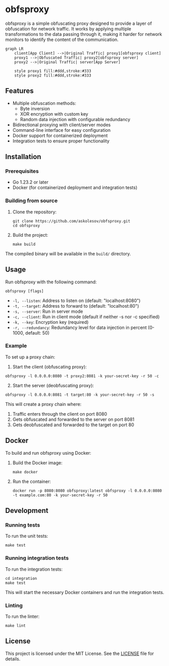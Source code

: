# obfsproxy

obfsproxy is a simple obfuscating proxy designed to provide a layer of obfuscation for network traffic. It works by applying multiple transformations to the data passing through it, making it harder for network monitors to identify the content of the communication.

```mermaid
graph LR
    client[App Client] -->|Original Traffic| proxy1[obfsproxy client]
    proxy1 -->|Obfuscated Traffic| proxy2[obfsproxy server]
    proxy2 -->|Original Traffic| server[App Server]
    
    style proxy1 fill:#ddd,stroke:#333
    style proxy2 fill:#ddd,stroke:#333
```

## Features

- Multiple obfuscation methods:
  - Byte inversion
  - XOR encryption with custom key
  - Random data injection with configurable redundancy
- Bidirectional proxying with client/server modes
- Command-line interface for easy configuration
- Docker support for containerized deployment
- Integration tests to ensure proper functionality

## Installation

### Prerequisites

- Go 1.23.2 or later
- Docker (for containerized deployment and integration tests)

### Building from source

1. Clone the repository:
   ```
   git clone https://github.com/askolesov/obfsproxy.git
   cd obfsproxy
   ```

2. Build the project:
   ```
   make build
   ```

The compiled binary will be available in the `build/` directory.

## Usage

Run obfsproxy with the following command:

```
obfsproxy [flags]
```

- `-l, --listen`: Address to listen on (default: "localhost:8080")
- `-t, --target`: Address to forward to (default: "localhost:80")
- `-s, --server`: Run in server mode
- `-c, --client`: Run in client mode (default if neither -s nor -c specified)
- `-k, --key`: Encryption key (required)
- `-r, --redundancy`: Redundancy level for data injection in percent (0-1000, default: 50)

### Example

To set up a proxy chain:

1. Start the client (obfuscating proxy):
```
obfsproxy -l 0.0.0.0:8080 -t proxy2:8081 -k your-secret-key -r 50 -c
```

2. Start the server (deobfuscating proxy):
```
obfsproxy -l 0.0.0.0:8081 -t target:80 -k your-secret-key -r 50 -s
```

This will create a proxy chain where:
1. Traffic enters through the client on port 8080
2. Gets obfuscated and forwarded to the server on port 8081
3. Gets deobfuscated and forwarded to the target on port 80

## Docker

To build and run obfsproxy using Docker:

1. Build the Docker image:
   ```
   make docker
   ```

2. Run the container:
   ```
   docker run -p 8080:8080 obfsproxy:latest obfsproxy -l 0.0.0.0:8080 -t example.com:80 -k your-secret-key -r 50
   ```

## Development

### Running tests

To run the unit tests:

```
make test
```

### Running integration tests

To run the integration tests:

```
cd integration
make test
```

This will start the necessary Docker containers and run the integration tests.

### Linting

To run the linter:

```
make lint
```

## License

This project is licensed under the MIT License. See the [LICENSE](LICENSE) file for details.
